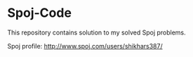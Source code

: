 # Spoj-Code

This repository contains solution to my solved Spoj problems.

Spoj profile: http://www.spoj.com/users/shikhars387/
